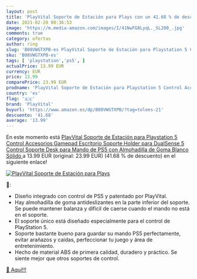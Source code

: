 ```yaml
---
layout: post
title: 'PlayVital Soporte de Estación para Plays con un 41.68 % de descuento'
date: 2021-02-20 00:36:53
image: 'https://m.media-amazon.com/images/I/41NwFG8LyqL._SL200_.jpg'
comments: true
category: ofertas
author: ring
slug: 'B08VWGTXPB-es PlayVital Soporte de Estación para Playstation 5 Control...'
sku: 'B08VWGTXPB-es'
tags: [ 'playstation','ps5', ]
actualPrice: 13.99 EUR
currency: EUR
price: 13.99
comparePrice: 23.99 EUR
prodname: 'PlayVital Soporte de Estación para Playstation 5 Control Accesorios Gamepad Escritorio Soporte Holder para DualSense 5 Control Soporte Desk para Mando de PS5 con Almohadilla de Goma Blanco Sólido '
country: 'es'
flag: '🇪🇸'
brand: 'PlayVital'
buyurl: 'https://www.amazon.es/dp/B08VWGTXPB/?tag=tolees-21'
descuento: '41.68'
average: '13.99'
---
```


En este momento está [PlayVital Soporte de Estación para Playstation 5 Control Accesorios Gamepad Escritorio Soporte Holder para DualSense 5 Control Soporte Desk para Mando de PS5 con Almohadilla de Goma Blanco Sólido ](https://www.amazon.es/dp/B08VWGTXPB/?tag=tolees-21) a 13.99 EUR (original: 23.99 EUR) (41.68 %  de descuento) en el siguiente enlace!

[![PlayVital Soporte de Estación para Plays](https://m.media-amazon.com/images/I/41NwFG8LyqL._SL200_.jpg)](https://www.amazon.es/dp/B08VWGTXPB/?tag=tolees-21)

🔎:

- Diseño integrado con control de PS5 y patentado por PlayVital.
- Hay almohadilla de goma antideslizantes en la parte inferior del soporte. Se puede mantener balanza y difícil de caerse cuando el mando no está en el soporte.
- El soporte único está diseñado especialmente para el control de PlayStation 5.
- Soporte bastante bueno para guardar su mando PS5 perfectamente, evitar arañazos y caídas, perfeccionar tu juego y área de entretenimiento.
- Hecho de material ABS de primera calidad, duradero y práctico. Se siente mejor que otros soportes de control.

[🛒 Aquí!!!](https://www.amazon.es/dp/B08VWGTXPB/?tag=tolees-21)

